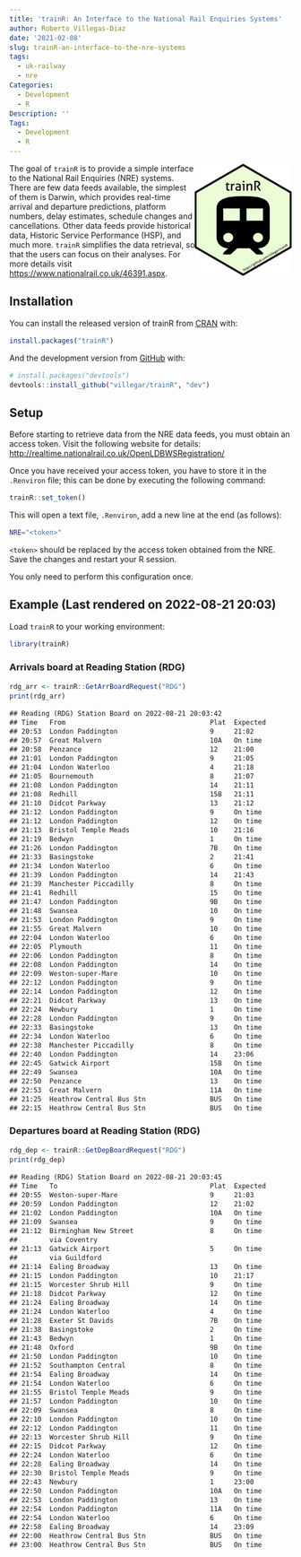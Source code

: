 ```yaml
---
title: 'trainR: An Interface to the National Rail Enquiries Systems'
author: Roberto Villegas-Diaz
date: '2021-02-08'
slug: trainR-an-interface-to-the-nre-systems
tags:
  - uk-railway
  - nre
Categories:
  - Development
  - R
Description: ''
Tags:
  - Development
  - R
---
```


<img src="https://raw.githubusercontent.com/villegar/trainR/main/inst/images/logo.png" alt="logo" align="right" height=200px/>

The goal of `trainR` is to provide a simple interface to the 
National Rail Enquiries (NRE) systems. There are few data feeds 
available, the simplest of them is Darwin, which provides real-time 
arrival and departure predictions, platform numbers, delay estimates, 
schedule changes and cancellations. Other data feeds provide historical 
data, Historic Service Performance (HSP), and much more. `trainR` 
simplifies the data retrieval, so that the users can focus on their 
analyses. For more details visit 
https://www.nationalrail.co.uk/46391.aspx.

## Installation

You can install the released version of trainR from [CRAN](https://CRAN.R-project.org) with:

``` r
install.packages("trainR")
```

And the development version from [GitHub](https://github.com/) with:

``` r
# install.packages("devtools")
devtools::install_github("villegar/trainR", "dev")
```

## Setup
Before starting to retrieve data from the NRE data feeds, you must obtain an access token. 
Visit the following website for details: http://realtime.nationalrail.co.uk/OpenLDBWSRegistration/

Once you have received your access token, you have to store it in the `.Renviron` file; this can be 
done by executing the following command:


```r
trainR::set_token()
```

This will open a text file, `.Renviron`, add a new line at the end (as follows):

```bash
NRE="<token>"
```

`<token>` should be replaced by the access token obtained from the NRE. Save the changes and restart 
your R session.

You only need to perform this configuration once.

## Example (Last rendered on 2022-08-21 20:03)

Load `trainR` to your working environment:

```r
library(trainR)
```

### Arrivals board at Reading Station (RDG)


```r
rdg_arr <- trainR::GetArrBoardRequest("RDG")
print(rdg_arr)
```

```
## Reading (RDG) Station Board on 2022-08-21 20:03:42
## Time   From                                    Plat  Expected
## 20:53  London Paddington                       9     21:02
## 20:57  Great Malvern                           10A   On time
## 20:58  Penzance                                12    21:00
## 21:01  London Paddington                       9     21:05
## 21:04  London Waterloo                         4     21:18
## 21:05  Bournemouth                             8     21:07
## 21:08  London Paddington                       14    21:11
## 21:08  Redhill                                 15B   21:11
## 21:10  Didcot Parkway                          13    21:12
## 21:12  London Paddington                       9     On time
## 21:12  London Paddington                       12    On time
## 21:13  Bristol Temple Meads                    10    21:16
## 21:19  Bedwyn                                  1     On time
## 21:26  London Paddington                       7B    On time
## 21:33  Basingstoke                             2     21:41
## 21:34  London Waterloo                         6     On time
## 21:39  London Paddington                       14    21:43
## 21:39  Manchester Piccadilly                   8     On time
## 21:41  Redhill                                 15    On time
## 21:47  London Paddington                       9B    On time
## 21:48  Swansea                                 10    On time
## 21:53  London Paddington                       9     On time
## 21:55  Great Malvern                           10    On time
## 22:04  London Waterloo                         6     On time
## 22:05  Plymouth                                11    On time
## 22:06  London Paddington                       8     On time
## 22:08  London Paddington                       14    On time
## 22:09  Weston-super-Mare                       10    On time
## 22:12  London Paddington                       9     On time
## 22:14  London Paddington                       12    On time
## 22:21  Didcot Parkway                          13    On time
## 22:24  Newbury                                 1     On time
## 22:28  London Paddington                       9     On time
## 22:33  Basingstoke                             13    On time
## 22:34  London Waterloo                         6     On time
## 22:38  Manchester Piccadilly                   8     On time
## 22:40  London Paddington                       14    23:06
## 22:45  Gatwick Airport                         15B   On time
## 22:49  Swansea                                 10A   On time
## 22:50  Penzance                                13    On time
## 22:53  Great Malvern                           11A   On time
## 21:25  Heathrow Central Bus Stn                BUS   On time
## 22:15  Heathrow Central Bus Stn                BUS   On time
```

### Departures board at Reading Station (RDG)


```r
rdg_dep <- trainR::GetDepBoardRequest("RDG")
print(rdg_dep)
```

```
## Reading (RDG) Station Board on 2022-08-21 20:03:45
## Time   To                                      Plat  Expected
## 20:55  Weston-super-Mare                       9     21:03
## 20:59  London Paddington                       12    21:02
## 21:02  London Paddington                       10A   On time
## 21:09  Swansea                                 9     On time
## 21:12  Birmingham New Street                   8     On time
##        via Coventry                            
## 21:13  Gatwick Airport                         5     On time
##        via Guildford                           
## 21:14  Ealing Broadway                         13    On time
## 21:15  London Paddington                       10    21:17
## 21:15  Worcester Shrub Hill                    9     On time
## 21:18  Didcot Parkway                          12    On time
## 21:24  Ealing Broadway                         14    On time
## 21:24  London Waterloo                         4     On time
## 21:28  Exeter St Davids                        7B    On time
## 21:38  Basingstoke                             2     On time
## 21:43  Bedwyn                                  1     On time
## 21:48  Oxford                                  9B    On time
## 21:50  London Paddington                       10    On time
## 21:52  Southampton Central                     8     On time
## 21:54  Ealing Broadway                         14    On time
## 21:54  London Waterloo                         6     On time
## 21:55  Bristol Temple Meads                    9     On time
## 21:57  London Paddington                       10    On time
## 22:09  Swansea                                 8     On time
## 22:10  London Paddington                       10    On time
## 22:12  London Paddington                       11    On time
## 22:13  Worcester Shrub Hill                    9     On time
## 22:15  Didcot Parkway                          12    On time
## 22:24  London Waterloo                         6     On time
## 22:28  Ealing Broadway                         14    On time
## 22:30  Bristol Temple Meads                    9     On time
## 22:43  Newbury                                 1     23:00
## 22:50  London Paddington                       10A   On time
## 22:53  London Paddington                       13    On time
## 22:54  London Paddington                       11A   On time
## 22:54  London Waterloo                         6     On time
## 22:58  Ealing Broadway                         14    23:09
## 22:00  Heathrow Central Bus Stn                BUS   On time
## 23:00  Heathrow Central Bus Stn                BUS   On time
```
